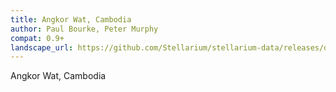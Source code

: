 ```yaml
---
title: Angkor Wat, Cambodia
author: Paul Bourke, Peter Murphy
compat: 0.9+
landscape_url: https://github.com/Stellarium/stellarium-data/releases/download/landscapes/angkor.zip
---
```

Angkor Wat, Cambodia